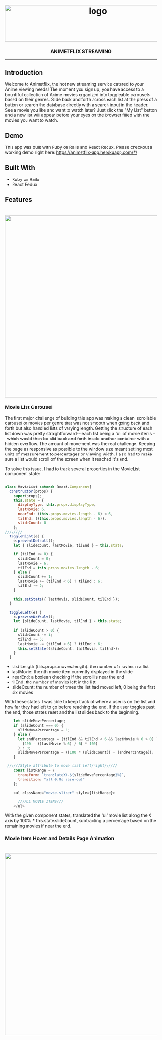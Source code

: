 <h1 align="center">
  <img alt="logo" src="https://animetflix-app.herokuapp.com/assets/animetflix_logo_blue-5ea3158236bf6183d57c29cbc933b812f3c7ef2621e8e13457cff32416331ba3.png" width="600" height="120">
</h1>
<h3 align="center">ANIMETFLIX STREAMING</h3>

------

## Introduction
Welcome to Animetflix, the hot new streaming service catered to your Anime viewing needs! The moment you sign up, you have access to a bountiful collection of Anime movies organized into toggleable carousels based on their genres. Slide back and forth across each list at the press of a button or search the database directly with a search input in the header. See a movie you like and want to watch later? Just click the "My List" button and a new list will appear before your eyes on the browser filled with the movies you want to watch. 

## Demo
This app was built with Ruby on Rails and React Redux. Please checkout a working demo right here: https://animetflix-app.herokuapp.com/#/
## 

## Built With
* Ruby on Rails
* React Redux


## Features

<h1 align="center">
  <img src="https://github.com/sswoodruff89/Animetflix/blob/master/app/assets/images/demo/scroll_gif.gif?raw=true" width="600" height="auto" align="center"/>
</h1>

### Movie List Carousel

The first major challenge of building this app was making a clean, scrollable carousel of movies per genre that was not smooth when going back and forth but also handled lists of varying length. Getting the structure of each list down was pretty straightforward-- each list being a 'ul' of movie items --which would then be slid back and forth inside another container with a hidden overflow. The amount of movement was the real challenge. Keeping the page as responsive as possible to the window size meant setting most units of measurement to percentages or viewing width. I also had to make sure a list would scroll off the screen when it reached it's end.

To solve this issue, I had to track several properties in the MovieList component state:

```javascript

class MovieList extends React.Component{
  constructor(props) {
    super(props);
    this.state = {
      displayType: this.props.displayType,
      lastMovie: 6,
      nearEnd: (this.props.movies.length - 6) < 6,
      tilEnd: ((this.props.movies.length - 6)),
      slideCount: 0
    };
////////
  toggleRight(e) {
    e.preventDefault();
    let { slideCount, lastMovie, tilEnd } = this.state;

    if (tilEnd <= 0) {
      slideCount = 0;
      lastMovie = 6;
      tilEnd = this.props.movies.length - 6;
    } else {
      slideCount += 1;
      lastMovie += (tilEnd < 6) ? tilEnd : 6;
      tilEnd -= 6;
    }

    this.setState({ lastMovie, slideCount, tilEnd });
  }

  toggleLeft(e) {
    e.preventDefault();
    let {slideCount, lastMovie, tilEnd } = this.state;
    
    if (slideCount > 0) {
      slideCount -= 1;
      tilEnd += 6;
      lastMovie -= (tilEnd < 6) ? tilEnd : 6;
      this.setState({slideCount, lastMovie, tilEnd});
    }
  }
```
* List Length (this.props.movies.length): the number of movies in a list
* lastMovie: the nth movie item currently displayed in the slide
* nearEnd: a boolean checking if the scroll is near the end
* tilEnd: the number of movies left in the list
* slideCount: the number of times the list had moved left, 0 being the first six movies

With these states, I was able to keep track of where a user is on the list and how far they had left to go before reaching the end. If the user toggles past the end, those states reset and the list slides back to the beginning.

```javascript
    let slideMovePercentage;
    if (slideCount === 0) {
      slideMovePercentage = 0;
    } else {
      let endPercentage = (tilEnd && tilEnd < 6 && lastMovie % 6 > 0) ? (
        (100 - ((lastMovie % 6) / 6) * 100)
      ) : 0;
      slideMovePercentage = ((100 * (slideCount)) - (endPercentage));
    }

 //////Style attribute to move list left/right//////
    const listRange = {
      transform: `translateX(-${slideMovePercentage}%)`,
      transition: "all 0.8s ease-out"
    };
    
    <ul className="movie-slider" style={listRange}>

      ///ALL MOVIE ITEMS///
    </ul>
```
With the given component states, translated the 'ul' movie list along the X axis by 100% * this.state.slideCount, subtracting a percentage based on the remaining movies if near the end.

### Movie Item Hover and Details Page Animation
<h1 align="center">
  <img src="https://github.com/sswoodruff89/Animetflix/blob/master/app/assets/images/demo/movie_list_item_animation.gif?raw=true" width="600" height="auto" align="center"/>
</h1>




